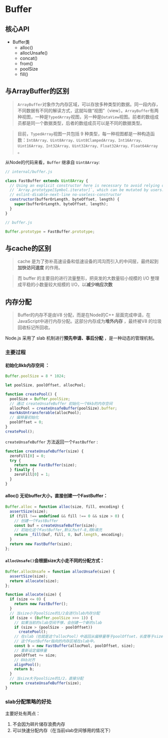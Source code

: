 # Buffer

## 核心API

- Buffer类
	- alloc()
	- allocUnsafe()
	- concat()
	- from()
	- poolSize
	- fill()

## 与ArrayBuffer的区别

> `ArrayBuffer`对象作为内存区域，可以存放多种类型的数据。同一段内存，不同数据有不同的解读方式，这就叫做“视图”（view）。`ArrayBuffer`有两种视图，一种是`TypedArray`视图，另一种是`DataView`视图。前者的数组成员都是同一个数据类型，后者的数组成员可以是不同的数据类型。


> 目前，`TypedArray`视图一共包括 9 种类型，每一种视图都是一种构造函数：`Int8Array、Uint8Array、Uint8ClampedArray、Int16Array、Uint16Array、Int32Array、Uint32Array、Float32Array、Float64Array` 。


从Node的代码来看，`Buffer` 继承自 `Uint8Array`:

```JavaScript
// internal/buffer.js

class FastBuffer extends Uint8Array {
  // Using an explicit constructor here is necessary to avoid relying on
  // `Array.prototype[Symbol.iterator]`, which can be mutated by users.
  // eslint-disable-next-line no-useless-constructor
  constructor(bufferOrLength, byteOffset, length) {
    super(bufferOrLength, byteOffset, length);
  }
}

// buffer.js

Buffer.prototype = FastBuffer.prototype;
```


## 与cache的区别

> cache 是为了弥补高速设备和低速设备的鸿沟而引入的中间层，最终起到**加快访问速度** 的作用。


> 而 buffer 的主要目的进行流量整形，把突发的大数量较小规模的 I/O 整理成平稳的小数量较大规模的 I/O，以**减少响应次数** 


## 内存分配

> Buffer的内存不是由V8 分配，而是在Node的C++ 层面完成申请，在JavaScript中进行内存分配。这部分内存成为**堆外内存** ，最终被V8 的垃圾回收标记所回收。


Node.js 采用了 slab 机制进行**预先申请、事后分配** ，是一种动态的管理机制。

### 主要过程

#### **初始化8kb内存空间** ：

```JavaScript
Buffer.poolSize = 8 * 1024;

let poolSize, poolOffset, allocPool;

function createPool() {
  poolSize = Buffer.poolSize;
  // 通过 createUnsafeBuffer 初始化一个8kb的内存空间
  allocPool = createUnsafeBuffer(poolSize).buffer;
  markAsUntransferable(allocPool);
  // 偏移量初始化
  poolOffset = 0;
}
createPool();
```


`createUnsafeBuffer` 方法返回一个`FastBuffer` :

```JavaScript
function createUnsafeBuffer(size) {
  zeroFill[0] = 0;
  try {
    return new FastBuffer(size);
  } finally {
    zeroFill[0] = 1;
  }
}
```


#### **alloc()** **无论buffer大小，直接创建一个FastBuffer：** 

```JavaScript
Buffer.alloc = function alloc(size, fill, encoding) {
  assertSize(size);
  if (fill !== undefined && fill !== 0 && size > 0) {
    // 创建一个FastBuffer
    const buf = createUnsafeBuffer(size);
    // 初始化这个FastBuffer,默认为utf-8,用0填充
    return _fill(buf, fill, 0, buf.length, encoding);
  }
  return new FastBuffer(size);
};

```


#### `allocUnsafe()`**会根据size大小走不同的分配方式：** 

```JavaScript
Buffer.allocUnsafe = function allocUnsafe(size) {
  assertSize(size);
  return allocate(size);
};

function allocate(size) {
  if (size <= 0) {
    return new FastBuffer();
  }
  // 当size小于poolSize的1/2会进行slab内存分配
  if (size < (Buffer.poolSize >>> 1)) {
    // 如果当前的slab空间不够，会创建一个新的slab
    if (size > (poolSize - poolOffset))
      createPool();
    // 在slab（也就是这个allocPool）中返回从偏移量等于poolOffset，长度等于size的buffer。
    // 这个FastBuffer指向的内存区域在slab中。
    const b = new FastBuffer(allocPool, poolOffset, size);
    // 重新设定偏移量
    poolOffset += size;
    // 8kb对齐
    alignPool();
    return b;
  }
  // 当size大于poolSize的1/2，直接分配
  return createUnsafeBuffer(size);
}

```


### slab分配策略的好处

主要好处有两点：

1. 不会因为碎片储存浪费内存
2. 可以快速分配内存（在当前slab空间够用的情况下）




